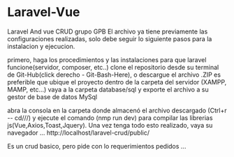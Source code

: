 # Laravel-Vue
Laravel And vue CRUD grupo GPB El archivo ya tiene previamente las configuraciones realizadas, solo debe seguir lo siguiente pasos para la instalacion y ejecucion.

primero, haga los procedimientos y las instalaciones para que laravel funcione(servidor, composer, etc..) clone el repositorio desde su terminal de Git-Hub(click derecho - Git-Bash-Here), o descargue el archivo .ZIP es preferible que ubique el proyecto dentro de la carpeta del servidor (XAMPP, MAMP, etc...) vaya a la carpeta database/sql y exporte el archivo a su gestor de base de datos MySql

abra la consola en la carpeta donde almacenó el archivo descargado (Ctrl+r -- cd///) y ejecute el comando (nmp run dev) para compilar las librerias js(Vue,Axios,Toast,Jquery). Una vez tenga todo esto realizado, vaya su navegador ... http://localhost/laravel-crud/public/

Es un crud basico, pero pide con lo requerimientos pedidos ...

